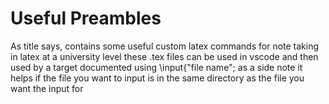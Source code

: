 # Useful Preambles 
As title says, contains some useful custom latex commands for note taking in latex at a university level 
these .tex files can be used in vscode and then used by a target documented using \input{"file name"; as a side note it helps if the file you want to input is in the same directory as the file you want the input for